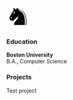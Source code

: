 <img src="/assets/images/Chess_ndt60.png" alt="Profile_Pic"/>

### Education
**Boston University**  
B.A., Computer Science

### Projects

Test project

